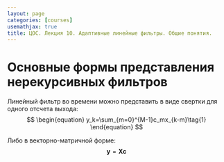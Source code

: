 ```yaml
---
layout: page
categories: [courses]
usemathjax: true
title: ЦОС. Лекция 10. Адаптивные линейные фильтры. Общие понятия.
---
```


# Основные формы представления нерекурсивных фильтров

Линейный фильтр во времени можно представить в виде свертки для одного отсчета выхода:
$$
\begin{equation}
y_k=\sum_{m=0}^{M-1}c_mx_{k-m}\tag{1}
\end{equation}
$$

Либо в векторно-матричной форме:
$$
\begin{equation}
\boldsymbol{y}=\boldsymbol{X}\boldsymbol{c}\tag{a}
\end{equation}
$$


